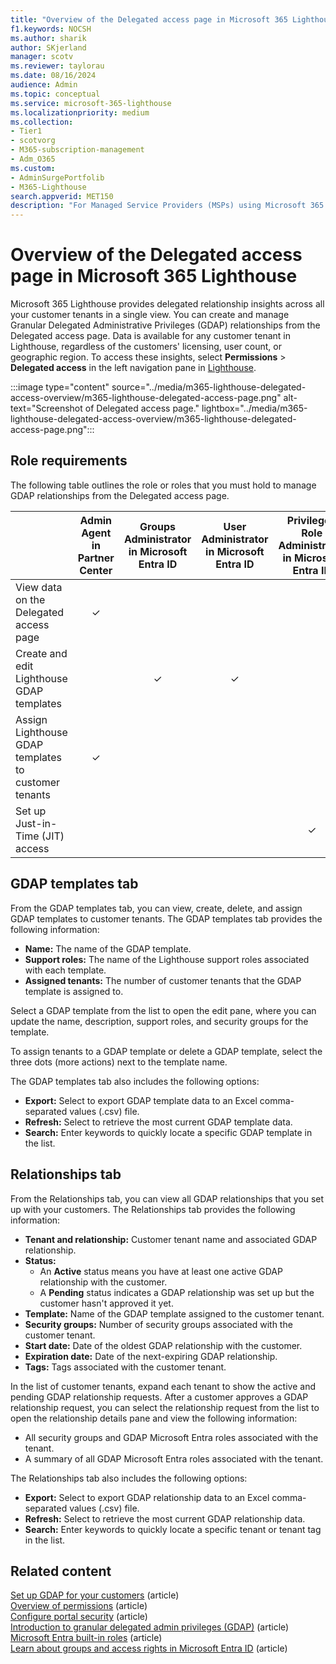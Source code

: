 ```yaml
---
title: "Overview of the Delegated access page in Microsoft 365 Lighthouse"
f1.keywords: NOCSH
ms.author: sharik
author: SKjerland
manager: scotv
ms.reviewer: taylorau
ms.date: 08/16/2024
audience: Admin
ms.topic: conceptual
ms.service: microsoft-365-lighthouse
ms.localizationpriority: medium
ms.collection:
- Tier1
- scotvorg
- M365-subscription-management
- Adm_O365
ms.custom:
- AdminSurgePortfolib
- M365-Lighthouse                         
search.appverid: MET150
description: "For Managed Service Providers (MSPs) using Microsoft 365 Lighthouse, learn how to manage your tenants' delegated access."
---
```


# Overview of the Delegated access page in Microsoft 365 Lighthouse

Microsoft 365 Lighthouse provides delegated relationship insights across all your customer tenants in a single view. You can create and manage Granular Delegated Administrative Privileges (GDAP) relationships from the Delegated access page. Data is available for any customer tenant in Lighthouse, regardless of the customers' licensing, user count, or geographic region. To access these insights, select **Permissions** > **Delegated access** in the left navigation pane in [Lighthouse](https://lighthouse.microsoft.com).

:::image type="content" source="../media/m365-lighthouse-delegated-access-overview/m365-lighthouse-delegated-access-page.png" alt-text="Screenshot of Delegated access page." lightbox="../media/m365-lighthouse-delegated-access-overview/m365-lighthouse-delegated-access-page.png":::

## Role requirements

The following table outlines the role or roles that you must hold to manage GDAP relationships from the Delegated access page.

|  | Admin Agent<br>in Partner Center | Groups Administrator<br>in Microsoft Entra&nbsp;ID | User Administrator<br>in Microsoft Entra&nbsp;ID | Privileged Role Administrator<br>in Microsoft Entra&nbsp;ID |
|--|:--:|:--:|:--:|:--:|
| View data on the Delegated access page | &check; |  |  |  |
| Create and edit Lighthouse GDAP templates |  | &check; | &check; |  |
| Assign Lighthouse GDAP templates to customer tenants | &check; |  |  |  |
| Set up Just-in-Time (JIT) access |  |  |  | &check; |

## GDAP templates tab

From the GDAP templates tab, you can view, create, delete, and assign GDAP templates to customer tenants. The GDAP templates tab provides the following information:

- **Name:** The name of the GDAP template. 
- **Support roles:** The name of the Lighthouse support roles associated with each template.
- **Assigned tenants:** The number of customer tenants that the GDAP template is assigned to.

Select a GDAP template from the list to open the edit pane, where you can update the name, description, support roles, and security groups for the template.

To assign tenants to a GDAP template or delete a GDAP template, select the three dots (more actions) next to the template name.

The GDAP templates tab also includes the following options:
- **Export:** Select to export GDAP template data to an Excel comma-separated values (.csv) file.
- **Refresh:** Select to retrieve the most current GDAP template data.
- **Search:** Enter keywords to quickly locate a specific GDAP template in the list. 

## Relationships tab

From the Relationships tab, you can view all GDAP relationships that you set up with your customers. The Relationships tab provides the following information:

- **Tenant and relationship:** Customer tenant name and associated GDAP relationship.
- **Status:**
    - An **Active** status means you have at least one active GDAP relationship with the customer.
    - A **Pending** status indicates a GDAP relationship was set up but the customer hasn't approved it yet.
- **Template:** Name of the GDAP template assigned to the customer tenant.
- **Security groups:** Number of security groups associated with the customer tenant.
- **Start date:** Date of the oldest GDAP relationship with the customer.
- **Expiration date:** Date of the next-expiring GDAP relationship.
- **Tags:** Tags associated with the customer tenant.

In the list of customer tenants, expand each tenant to show the active and pending GDAP relationship requests. After a customer approves a GDAP relationship request, you can select the relationship request from the list to open the relationship details pane and view the following information:

- All security groups and GDAP Microsoft Entra roles associated with the tenant. 
- A summary of all GDAP Microsoft Entra roles associated with the tenant.
 
The Relationships tab also includes the following options: 

- **Export:** Select to export GDAP relationship data to an Excel comma-separated values (.csv) file.
- **Refresh:** Select to retrieve the most current GDAP relationship data.
- **Search:** Enter keywords to quickly locate a specific tenant or tenant tag in the list. 

## Related content

[Set up GDAP for your customers](m365-lighthouse-setup-gdap.md) (article)\
[Overview of permissions](m365-lighthouse-overview-of-permissions.md) (article)\
[Configure portal security](m365-lighthouse-configure-portal-security.md) (article)\
[Introduction to granular delegated admin privileges (GDAP)](/partner-center/gdap-introduction) (article)\
[Microsoft Entra built-in roles](/azure/active-directory/roles/permissions-reference) (article)\
[Learn about groups and access rights in Microsoft Entra ID](/azure/active-directory/fundamentals/concept-learn-about-groups) (article)
